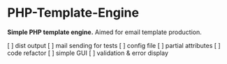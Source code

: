 # PHP-Template-Engine
**Simple PHP template engine.**
Aimed for email template production.

 [ ] dist output
 [ ] mail sending for tests
 [ ] config file
 [ ] partial attributes
 [ ] code refactor
 [ ] simple GUI
 [ ] validation & error display
